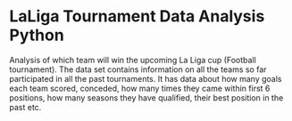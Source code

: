 # LaLiga Tournament Data Analysis Python
 Analysis of which team will win the upcoming La Liga cup (Football tournament). The data set contains information on all the teams so far participated in all the past tournaments. It has data about how many goals each team scored, conceded, how many times they came within first 6 positions, how many seasons they have qualified, their best position in the past etc.
